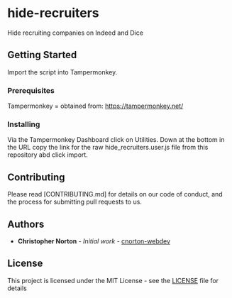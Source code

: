 # hide-recruiters
Hide recruiting companies on Indeed and Dice

## Getting Started

Import the script into Tampermonkey.

### Prerequisites

Tampermonkey = obtained from: https://tampermonkey.net/

### Installing

Via the Tampermonkey Dashboard click on Utilities. Down at the bottom in the URL copy the link for the raw hide_recruiters.user.js file from this repository abd click import.

## Contributing

Please read [CONTRIBUTING.md] for details on our code of conduct, and the process for submitting pull requests to us.

## Authors

* **Christopher Norton** - *Initial work* - [cnorton-webdev](https://github.com/cnorton-webdev)

## License

This project is licensed under the MIT License - see the [LICENSE](LICENSE) file for details
